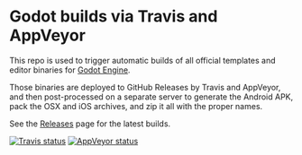 # Godot builds via Travis and AppVeyor

This repo is used to trigger automatic builds of all official templates
and editor binaries for [Godot Engine](https://godotengine.org).

Those binaries are deployed to GitHub Releases by Travis and AppVeyor,
and then post-processed on a separate server to generate the Android APK,
pack the OSX and iOS archives, and zip it all with the proper names.

See the [Releases](https://github.com/GodotBuilder/godot-builds/releases)
page for the latest builds.

[![Travis status](https://api.travis-ci.org/opmineserver/godot-builds.svg?branch=master)](https://api.travis-ci.org/opmineserver/godot-builds.svg?branch=master)
[![AppVeyor status](https://ci.appveyor.com/api/projects/status/gld0ahapgjt0vrbg?svg=true)](https://ci.appveyor.com/project/GodotBuilder/godot-builds)
